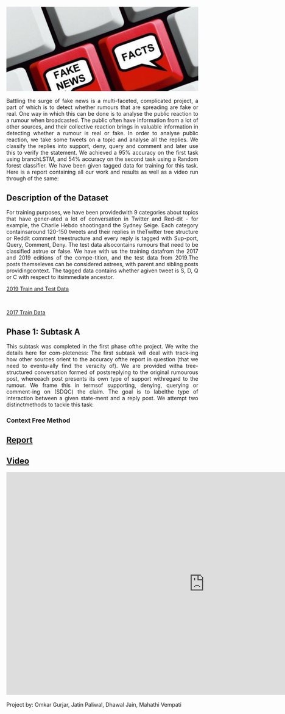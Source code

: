 
![Rumours](rumours.png)

<div style="text-align: justify"> 
Battling the surge of fake news is a multi-faceted, complicated project, a part of which is to detect whether rumours that are spreading are fake or real. One way in which this can be done is to analyse the public reaction to a rumour when broadcasted. The public often have information from a lot of other sources, and their collective reaction brings in valuable information in detecting whether a rumour is real or fake.
In order to analyse public reaction, we take some tweets on a topic and analyse all the replies. We classify the replies into support, deny, query and comment and later use this to verify the statement.
We achieved a 95% accuracy on the first task using branchLSTM, and 54% accuracy on the second task using a Random forest classifier. 
We have been given tagged data for training for this task. Here is a report containing all our work and results as well as a video run through of the same:
 </div> 

##  Description of the Dataset

<div style="text-align: justify"> 
For training purposes,  we have been providedwith 9 categories about topics that have gener-ated  a  lot  of  conversation  in  Twitter  and  Red-dit  -  for  example,  the  Charlie  Hebdo  shootingand the Sydney Seige.  Each category containsaround 120-150 tweets and their replies in theTwitter  tree  structure  or  Reddit  comment  treestructure  and  every  reply  is  tagged  with  Sup-port, Query, Comment, Deny. The test data alsocontains rumours that need to be classified astrue or false.  We have with us the training datafrom the 2017 and 2019 editions of the compe-tition, and the test data from 2019.The posts themseleves can be considered astrees,  with  parent  and  sibling  posts  providingcontext.   The  tagged  data  contains  whether  agiven tweet is S, D, Q or C with respect to itsimmediate ancestor. 
</div>

[2019 Train and Test Data](https://competitions.codalab.org/competitions/19938) 

</br>

[2017 Train Data](https://github.com/kochkinaelena/branchLSTM/tree/master/downloaded_data)
 

## Phase 1: Subtask A
<div style="text-align: justify">
This subtask was completed in the first phase ofthe project.  We write the details here for com-pleteness: The first subtask will deal with track-ing how other sources orient to the accuracy ofthe report in question (that we need to eventu-ally find the veracity of).  We are provided witha tree-structured conversation formed of postsreplying to the original rumourous post, whereeach post presents its own type of support withregard to the rumour.   We frame this in termsof  supporting,  denying,  querying  or  comment-ing on (SDQC) the claim.  The goal is to labelthe  type  of  interaction  between  a  given  state-ment and a reply post.  We attempt two distinctmethods to tackle this task:
</div>

### Context Free Method


## [Report](IRE_final.pdf)
## [Video](https://youtu.be/UysOJ0RfoMQ)

<p align="center"><iframe width="1040" height="585" src="https://www.youtube.com/embed/UysOJ0RfoMQ" frameborder="0" allow="accelerometer; autoplay; encrypted-media; gyroscope; picture-in-picture" allowfullscreen></iframe></p>

Project by: Omkar Gurjar, Jatin Paliwal, Dhawal Jain, Mahathi Vempati
